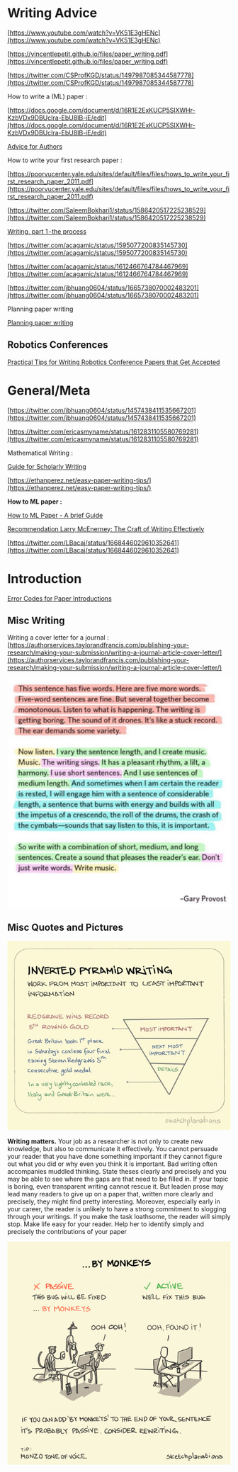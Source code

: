 # Writing Advice

[https://www.youtube.com/watch?v=VK51E3gHENc](https://www.youtube.com/watch?v=VK51E3gHENc)

[https://vincentlepetit.github.io/files/paper_writing.pdf](https://vincentlepetit.github.io/files/paper_writing.pdf)

[https://twitter.com/CSProfKGD/status/1497987085344587778](https://twitter.com/CSProfKGD/status/1497987085344587778)

How to write a (ML) paper : 

[https://docs.google.com/document/d/16R1E2ExKUCP5SlXWHr-KzbVDx9DBUclra-EbU8IB-iE/edit](https://docs.google.com/document/d/16R1E2ExKUCP5SlXWHr-KzbVDx9DBUclra-EbU8IB-iE/edit)

[Advice for Authors](https://bounded-regret.ghost.io/advice-for-authors/)

How to write your first research paper : 

[https://poorvucenter.yale.edu/sites/default/files/files/hows_to_write_your_first_research_paper_2011.pdf](https://poorvucenter.yale.edu/sites/default/files/files/hows_to_write_your_first_research_paper_2011.pdf)

[https://twitter.com/SaleemBokhari1/status/1586420517225238529](https://twitter.com/SaleemBokhari1/status/1586420517225238529)

[Writing, part 1 - the process](https://medium.com/@marcotcr/writing-part-1-the-process-6bb92cb522eb)

[https://twitter.com/acagamic/status/1595077200835145730](https://twitter.com/acagamic/status/1595077200835145730)

[https://twitter.com/acagamic/status/1612466764784467969](https://twitter.com/acagamic/status/1612466764784467969)

[https://twitter.com/jbhuang0604/status/1665738070002483201](https://twitter.com/jbhuang0604/status/1665738070002483201)

Planning paper writing 

[Planning paper writing](https://deviparikh.medium.com/planning-paper-writing-553f497e8839)

 

## Robotics Conferences

[Practical Tips for Writing Robotics Conference Papers that Get Accepted](https://michaelmilford.com/practical-tips-for-writing-robotics-conference-papers-that-get-accepted/)

[](http://tokekar.com/docs/Tokekar-WritingPapers-Talk.pdf)

# General/Meta

[https://twitter.com/jbhuang0604/status/1457438411535667201](https://twitter.com/jbhuang0604/status/1457438411535667201)

[https://twitter.com/ericasmyname/status/1612831105580769281](https://twitter.com/ericasmyname/status/1612831105580769281)

Mathematical Writing : 

[](https://jmlr.csail.mit.edu/reviewing-papers/knuth_mathematical_writing.pdf)

[Guide for Scholarly Writing](https://shomir.net/scholarly_writing.html)

[https://ethanperez.net/easy-paper-writing-tips/](https://ethanperez.net/easy-paper-writing-tips/)

**How to ML paper :** 

[How to ML Paper - A brief Guide](https://docs.google.com/document/d/16R1E2ExKUCP5SlXWHr-KzbVDx9DBUclra-EbU8IB-iE/edit#heading=h.16t67gkeu9dx)

[Recommendation Larry McEnerney: The Craft of Writing Effectively](https://www.organizingcreativity.com/2022/06/recommendation-larry-mcenerney-the-craft-of-writing-effectively/)

[https://twitter.com/LBacaj/status/1668446029610352641](https://twitter.com/LBacaj/status/1668446029610352641)

# Introduction

[Error Codes for Paper Introductions](https://gameweld.medium.com/error-codes-for-paper-introductions-8deb0d6825c2)

## Misc Writing

Writing a cover letter for a journal : [https://authorservices.taylorandfrancis.com/publishing-your-research/making-your-submission/writing-a-journal-article-cover-letter/](https://authorservices.taylorandfrancis.com/publishing-your-research/making-your-submission/writing-a-journal-article-cover-letter/)

![Untitled](Untitled.png)

## Misc Quotes and Pictures

![Untitled](Untitled1.png)

**Writing matters.**
Your job as a researcher is not only to create new knowledge, but also to communicate it effectively. You cannot persuade your reader that you have done something important if they cannot figure out what you did or why even you think it is important. Bad writing often accompanies muddled thinking. State theses clearly and precisely and you may be able to see where the gaps are that need to be filled in. If your topic is boring, even transparent writing cannot rescue it. But leaden prose may lead many readers to give up on a paper that, written more clearly and precisely, they might find pretty interesting. Moreover, especially early in your career, the reader is unlikely to have a strong commitment to slogging through your writings. If you make the task loathsome, the reader will simply stop. Make life easy for your reader. Help her to identify simply and precisely the contributions of your paper

![Untitled](Untitled2.png)